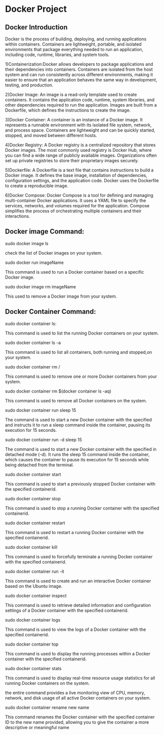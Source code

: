 
# Docker Project

## Docker Introduction

Docker is the process of building, deploying, and running applications within containers. Containers are lightweight, portable, and isolated environments that package everything needed to run an application, including code, runtime, libraries, and system tools.

1)Containerization:Docker allows developers to package applications and their dependencies into containers. 
Containers are isolated from the host system and can run consistently across different environments, making it easier to ensure that an application behaves the same way in development, testing, and production.

2)Docker Image: An image is a read-only template used to create containers. 
It contains the application code, runtime, system libraries, and other dependencies required to run the application. 
Images are built from a Dockerfile, which defines the instructions to create the image.

3)Docker Container: A container is an instance of a Docker image. 
It represents a runnable environment with its isolated file system, network, and process space. 
Containers are lightweight and can be quickly started, stopped, and moved between different hosts.

4)Docker Registry: A Docker registry is a centralized repository that stores Docker images. The most commonly used registry is Docker Hub, where you can find a wide range of publicly available images.
Organizations often set up private registries to store their proprietary images securely.

5)Dockerfile: A Dockerfile is a text file that contains instructions to build a Docker image. It defines the base image, installation of dependencies, configuration settings, and the application code. 
Docker uses the Dockerfile to create a reproducible image.

6)Docker Compose: Docker Compose is a tool for defining and managing multi-container Docker applications. It uses a YAML file to specify the services, networks, and volumes required for the application. 
Compose simplifies the process of orchestrating multiple containers and their interactions.
## Docker  image Command:

sudo  docker image  ls 

check the list of Docker images on your system. 

sudo docker run imageName

This command is used to run a Docker container based on a specific Docker image. 

sudo docker image rm imageName 

This used to remove a Docker image from your system.
## Docker Container Command:

sudo docker container ls:

This command is used to list the running Docker containers on your system.

sudo docker container ls -a

This command is used to list all containers, both running and stopped,on your system.

sudo  docker container rm  <containerid>/<containername>

This command is used to remove one or more Docker containers from your system. 

sudo docker container rm $(docker container ls -aq)

This command is used to remove all Docker containers on the system.

sudo docker  container run <conatinername>
sleep 15

The command  is used to start a new Docker container with the specified <containername> and instructs it to run a sleep command inside the container, pausing its execution for 15 seconds.

sudo docker  container run -d <conatinername>
sleep 15

The command  is used to start a new Docker container with the specified <containername> in detached mode (-d). It runs the sleep 15 command inside the container, which causes the container to pause its execution for 15 seconds while being detached from the terminal.

sudo docker container start <containerid>

This command is used to start a previously stopped Docker container with the specified containerid.


sudo docker container stop <containerid>

This command is used to stop a running Docker container with the specified containerid.

sudo docker container restart <containerid>

This command is used to restart a running Docker container with the specified containerid.

sudo docker container kill <containerid>

This command is used to forcefully terminate a running Docker container with the specified containerid.

sudo docker container run -it <containername> 

This command is used to create and run an interactive Docker container based on the Ubuntu image.

sudo docker container inspect <containerid>

This command is used to retrieve detailed information and configuration settings of a Docker container with the specified containerid.

sudo docker container logs <containerid>

This command is used to view the logs of a Docker container with the specified containerid.

sudo docker container top <containerid>

This command  is used to display the running processes within a Docker container with the specified containerid.

sudo docker container stats 

This command is used to display real-time resource usage statistics for all running Docker containers on the system.

the entire command provides a live monitoring view of CPU, memory, network, and disk usage of all active Docker containers on your system. 

sudo docker container rename <containerid> new name 

This command renames the Docker container with the specified container ID to the new name provided, allowing you to give the container a more descriptive or meaningful name
